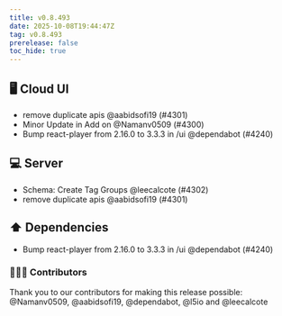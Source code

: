 ```yaml
---
title: v0.8.493
date: 2025-10-08T19:44:47Z
tag: v0.8.493
prerelease: false
toc_hide: true
---
```


## 🖥 Cloud UI

- remove duplicate apis @aabidsofi19 (#4301)
- Minor Update in Add on @Namanv0509 (#4300)
- Bump react-player from 2.16.0 to 3.3.3 in /ui @dependabot (#4240)

## 💻 Server

- Schema: Create Tag Groups @leecalcote (#4302)
- remove duplicate apis @aabidsofi19 (#4301)

## ⬆️ Dependencies

- Bump react-player from 2.16.0 to 3.3.3 in /ui @dependabot (#4240)

### 👨🏽‍💻 Contributors

Thank you to our contributors for making this release possible:
@Namanv0509, @aabidsofi19, @dependabot, @l5io and @leecalcote

